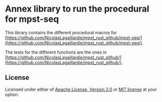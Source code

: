 # Annex library to run the procedural for mpst-seq

This library contains the different procedural macros for [https://github.com/NicolasLagaillardie/mpst_rust_github/mpst-seq/](https://github.com/NicolasLagaillardie/mpst_rust_github/mpst-seq/).

The tests for the different functions are the ones in [https://github.com/NicolasLagaillardie/mpst_rust_github/](https://github.com/NicolasLagaillardie/mpst_rust_github/).

## License

Licensed under either of [Apache License, Version 2.0](LICENSE-APACHE)
or [MIT license](LICENSE-MIT) at your option.
